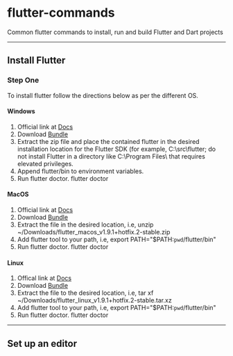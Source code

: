 # flutter-commands
Common flutter commands to install, run and build Flutter and Dart projects


***
## Install Flutter

### Step One
To install flutter follow the directions below as per the different OS.

#### Windows
1. Official link at [Docs](https://flutter.dev/docs/get-started/install/windows)
2. Download [Bundle](https://storage.googleapis.com/flutter_infra/releases/stable/windows/flutter_windows_v1.9.1+hotfix.2-stable.zip)
3. Extract the zip file and place the contained flutter in the desired installation location for the Flutter SDK (for example, C:\src\flutter; do not install Flutter in a directory like C:\Program Files\ that requires elevated privileges.
4. Append flutter/bin to environment variables.
5. Run flutter doctor.
                flutter doctor

#### MacOS
1. Official link at [Docs](https://flutter.dev/docs/get-started/install/macos)
2. Download [Bundle](https://storage.googleapis.com/flutter_infra/releases/stable/macos/flutter_macos_v1.9.1+hotfix.2-stable.zip)
3. Extract the file in the desired location, i.e,
        unzip ~/Downloads/flutter_macos_v1.9.1+hotfix.2-stable.zip
4. Add flutter tool to your path, i.e,
        export PATH="$PATH:`pwd`/flutter/bin"
5. Run flutter doctor.
        flutter doctor
    
#### Linux
1. Offical link at [Docs](https://flutter.dev/docs/get-started/install/linux)
2. Download [Bundle](https://storage.googleapis.com/flutter_infra/releases/stable/linux/flutter_linux_v1.9.1+hotfix.2-stable.tar.xz)
3. Extract the file to the desired location, i.e,
        tar xf ~/Downloads/flutter_linux_v1.9.1+hotfix.2-stable.tar.xz
4. Add flutter tool to your path, i.e,
        export PATH="$PATH:`pwd`/flutter/bin"
5. Run flutter doctor.
        flutter doctor
    
    
***
## Set up an editor

